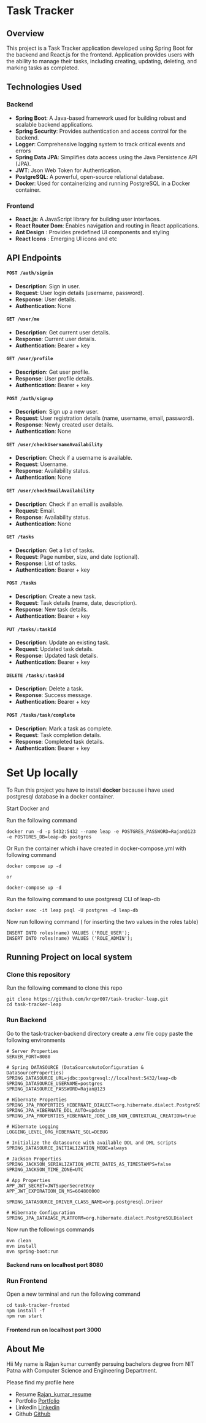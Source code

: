 # Task Tracker
## Overview
This project is a Task Tracker application developed using Spring Boot for the backend and React.js for the frontend. Application provides users with the ability to manage their tasks, including creating, updating, deleting, and marking tasks as completed.


## Technologies Used

### Backend
- **Spring Boot**: A Java-based framework used for building robust and scalable backend applications.
- **Spring Security**: Provides authentication and access control for the backend.
- **Logger**: Comprehensive logging system to track critical events and errors
- **Spring Data JPA**: Simplifies data access using the Java Persistence API (JPA).
- **JWT**: Json Web Token for Authentication.
- **PostgreSQL**: A powerful, open-source relational database.
- **Docker**: Used for containerizing and running PostgreSQL in a Docker container.

### Frontend
- **React.js**: A JavaScript library for building user interfaces.
- **React Router Dom**: Enables navigation and routing in React applications.
- **Ant Design** : Provides predefined UI components and styling
- **React Icons** : Emerging UI icons and etc

## API Endpoints

#### `POST /auth/signin`

- **Description**: Sign in user.
- **Request**: User login details (username, password).
- **Response**: User details.
- **Authentication**: None

#### `GET /user/me`

- **Description**: Get current user details.
- **Response**: Current user details.
- **Authentication**: Bearer + key

#### `GET /user/profile`

- **Description**: Get user profile.
- **Response**: User profile details.
- **Authentication**: Bearer + key

#### `POST /auth/signup`

- **Description**: Sign up a new user.
- **Request**: User registration details (name, username, email, password).
- **Response**: Newly created user details.
- **Authentication**: None

#### `GET /user/checkUsernameAvailability`

- **Description**: Check if a username is available.
- **Request**: Username.
- **Response**: Availability status.
- **Authentication**: None

#### `GET /user/checkEmailAvailability`

- **Description**: Check if an email is available.
- **Request**: Email.
- **Response**: Availability status.
- **Authentication**: None

#### `GET /tasks`

- **Description**: Get a list of tasks.
- **Request**: Page number, size, and date (optional).
- **Response**: List of tasks.
- **Authentication**: Bearer + key

#### `POST /tasks`

- **Description**: Create a new task.
- **Request**: Task details (name, date, description).
- **Response**: New task details.
- **Authentication**: Bearer + key

#### `PUT /tasks/:taskId`

- **Description**: Update an existing task.
- **Request**: Updated task details.
- **Response**: Updated task details.
- **Authentication**: Bearer + key

#### `DELETE /tasks/:taskId`

- **Description**: Delete a task.
- **Response**: Success message.
- **Authentication**: Bearer + key

#### `POST /tasks/task/complete`

- **Description**: Mark a task as complete.
- **Request**: Task completion details.
- **Response**: Completed task details.
- **Authentication**: Bearer + key



# Set Up locally 
 


<p>To Run this project you have to install <b>docker</b> because i have used postgresql database in a docker container. </p>


Start Docker and 

Run the following command


```
docker run -d -p 5432:5432 --name leap -e POSTGRES_PASSWORD=Rajan@123 -e POSTGRES_DB=leap-db postgres
```
Or
Run the container which i have created in docker-compose.yml with following command
```
docker compose up -d

or

docker-compose up -d
```
Run the following command to use postgresql CLI of leap-db

```
docker exec -it leap psql -U postgres -d leap-db
```
Now run following command ( for inserting the two values in the roles table)
```
INSERT INTO roles(name) VALUES ('ROLE_USER');
INSERT INTO roles(name) VALUES ('ROLE_ADMIN');
```
## Running Project on local system

### Clone this repository 
Run the following command to clone this repo
```
git clone https://github.com/krcpr007/task-tracker-leap.git
cd task-tracker-leap
```

### Run Backend

Go to the task-tracker-backend directory create a .env file copy paste the following environments
```
# Server Properties
SERVER_PORT=8080

# Spring DATASOURCE (DataSourceAutoConfiguration & DataSourceProperties)
SPRING_DATASOURCE_URL=jdbc:postgresql://localhost:5432/leap-db
SPRING_DATASOURCE_USERNAME=postgres
SPRING_DATASOURCE_PASSWORD=Rajan@123

# Hibernate Properties
SPRING_JPA_PROPERTIES_HIBERNATE_DIALECT=org.hibernate.dialect.PostgreSQLDialect
SPRING_JPA_HIBERNATE_DDL_AUTO=update
SPRING_JPA_PROPERTIES_HIBERNATE_JDBC_LOB_NON_CONTEXTUAL_CREATION=true

# Hibernate Logging
LOGGING_LEVEL_ORG_HIBERNATE_SQL=DEBUG

# Initialize the datasource with available DDL and DML scripts
SPRING_DATASOURCE_INITIALIZATION_MODE=always

# Jackson Properties
SPRING_JACKSON_SERIALIZATION_WRITE_DATES_AS_TIMESTAMPS=false
SPRING_JACKSON_TIME_ZONE=UTC

# App Properties
APP_JWT_SECRET=JWTSuperSecretKey
APP_JWT_EXPIRATION_IN_MS=604800000

SPRING_DATASOURCE_DRIVER_CLASS_NAME=org.postgresql.Driver

# Hibernate Configuration
SPRING_JPA_DATABASE_PLATFORM=org.hibernate.dialect.PostgreSQLDialect

```
Now run the followings commands
```
mvn clean
mvn install 
mvn spring-boot:run
```
#### Backend runs on localhost port 8080

### Run Frontend
Open a new terminal and run the following command 
```
cd task-tracker-fronted
npm install -f
npm run start
```
#### Frontend run on localhost port 3000


## About Me
Hii My name is Rajan kumar currently persuing bachelors degree from NIT Patna with Computer Science and Engineering Department.

Please find my profile here

<ul>
<li>Resume <a href="https://drive.google.com/file/d/1mk62t09UnlHCtr5EL1lSXUDwq1FHSSSO/view" target="_blank">Rajan_kumar_resume</a></li>
<li>Portfolio <a href="https://krcpr007.vercel.app/" target="_blank">Portfolio </a> </li>
<li>Linkedin <a href="https://www.linkedin.com/in/krcpr007/" target="_blank">Linkedin </a></li>
<li>Github <a href="https://github.com/krcpr007"  target="_blank">Github </a></li>
</ul>